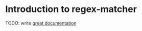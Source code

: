 # Introduction to regex-matcher

TODO: write [great documentation](http://jacobian.org/writing/what-to-write/)
